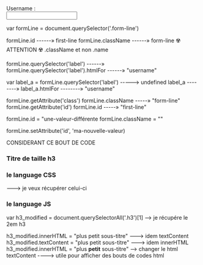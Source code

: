 <!-- CONSIDERANT CE BOUT DE CODE -->
<div class="form-line" id="first-line" >
    <label for="username">Username : </label> <br>
    <input type="text" name="myName" id="username">
</div>

<!-- creation de l'objet formLine -->
var formLine = document.querySelector('.form-line')

<!-- dans la console on peut afficher ses propriétés ainsi -->
formLine.id  ------» first-line
formLine.className ------» form-line ☢️ ATTENTION ☢️ .className et non .name

formLine.querySelector('label') ------» <label for="username">
formLine.querySelector('label').htmlFor ------» "username"

<!-- Autre manière de faire en enregistrant dans une variable -->
var label_a = formLine.querySelector('label')  -----> undefined
label_a --------» <label for="username">
label_a.htmlFor --------» "username"

<!-- ######## GET ATTRIBUTE ########## -->
formLine.getAttribute('class')  <!-- = -->  formLine.className 
            -----» "form-line"
formLine.getAttribute('id')  <!-- = -->  formLine.id 
            -----» "first-line"

<!-- ######## CHANGER LES VALEURS ########## -->
formLine.id = "une-valeur-différente
formLine.className = ""
<!-- ######## CHANGER LES VALEURS --- SET ATTRIBUTE ########## -->
formLine.setAttribute('id', 'ma-nouvelle-valeur)

<!-- manipuler le contenu des éléments -->

CONSIDERANT CE BOUT DE CODE

<h3 class="h3">Titre de taille h3</h3>
<h3 class="h3">le language CSS</h3>  ---> je veux récupérer celui-ci
<h3 class="h3">le language JS</h3>
<!-- Je vais manipuler le h3 -->
var h3_modified = document.querySelectorAll('.h3')[1] --> je récupére le 2em h3

h3_modified.innerHTML = "plus petit sous-titre" ---> idem textContent
h3_modified.textContent = "plus petit sous-titre"  ---> idem innerHTML
h3_modified.innerHTML = "plus <b>petit</b> sous-titre" --> changer le html
    textContent ----> utile pour afficher des bouts de codes html
